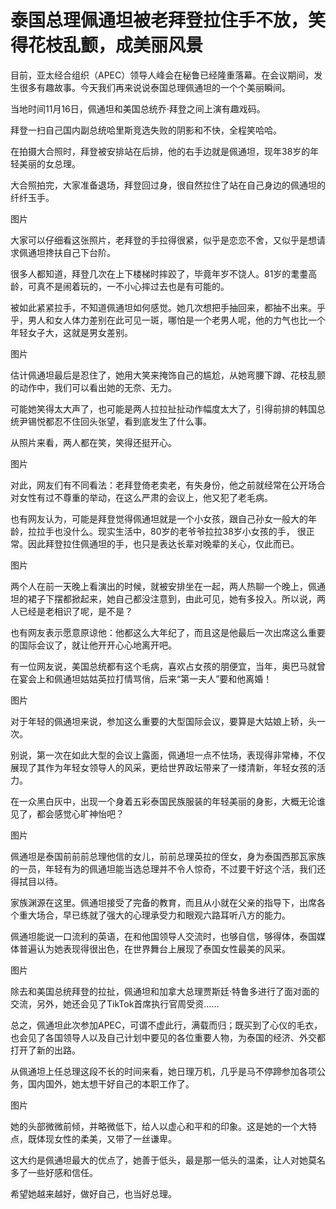 # 泰国总理佩通坦被老拜登拉住手不放，笑得花枝乱颤，成美丽风景

目前，亚太经合组织（APEC）领导人峰会在秘鲁已经隆重落幕。在会议期间，发生很多有趣故事。今天我们再来说说泰国总理佩通坦的一个个美丽瞬间。

当地时间11月16日，佩通坦和美国总统乔·拜登之间上演有趣戏码。

拜登一扫自己国内副总统哈里斯竞选失败的阴影和不快，全程笑哈哈。

在拍摄大合照时，拜登被安排站在后排，他的右手边就是佩通坦，现年38岁的年轻美丽的女总理。

大合照拍完，大家准备退场，拜登回过身，很自然拉住了站在自己身边的佩通坦的纤纤玉手。

图片



大家可以仔细看这张照片，老拜登的手拉得很紧，似乎是恋恋不舍，又似乎是想请求佩通坦搀扶自己下台阶。

很多人都知道，拜登几次在上下楼梯时摔跤了，毕竟年岁不饶人。81岁的耄耋高龄，可真不是闹着玩的，一不小心摔过去也是有可能的。

被如此紧紧拉手，不知道佩通坦如何感觉。她几次想把手抽回来，都抽不出来。乎乎，男人和女人体力差别在此可见一斑，哪怕是一个老男人呢，他的力气也比一个年轻女子大，这就是男女差别。

图片



估计佩通坦最后是忍住了，她用大笑来掩饰自己的尴尬，从她弯腰下蹲、花枝乱颤的动作中，我们可以看出她的无奈、无力。

可能她笑得太大声了，也可能是两人拉拉扯扯动作幅度太大了，引得前排的韩国总统尹锡悦都忍不住回头张望，看到底发生了什么事。

从照片来看，两人都在笑，笑得还挺开心。

图片



对此，网友们有不同看法：老拜登倚老卖老，有失身份，他之前就经常在公开场合对女性有过不尊重的举动，在这么严肃的会议上，他又犯了老毛病。

也有网友认为，可能是拜登觉得佩通坦就是一个小女孩，跟自己孙女一般大的年龄，拉拉手也没什么。现实生活中，80岁的老爷爷拉拉38岁小女孩的手， 很正常。因此拜登拉住佩通坦的手，也只是表达长辈对晚辈的关心，仅此而已。

图片



两个人在前一天晚上看演出的时候，就被安排坐在一起，两人热聊一个晚上，佩通坦的裙子下摆都掀起来，她自己都没注意到，由此可见，她有多投入。所以说，两人已经是老相识了呢，是不是？

也有网友表示愿意原谅他：他都这么大年纪了，而且这是他最后一次出席这么重要的国际会议了，就让他开开心心地离开吧。

有一位网友说，美国总统都有这个毛病，喜欢占女孩的朋便宜，当年，奥巴马就曾在宴会上和佩通坦姑姑英拉打情骂俏，后来“第一夫人”要和他离婚！

图片

对于年轻的佩通坦来说，参加这么重要的大型国际会议，要算是大姑娘上轿，头一次。

别说，第一次在如此大型的会议上露面，佩通坦一点不怯场，表现得非常棒，不仅展现了其作为年轻女领导人的风采，更给世界政坛带来了一缕清新，年轻女孩的活力。

在一众黑白灰中，出现一个身着五彩泰国民族服装的年轻美丽的身影，大概无论谁见了，都会感觉心旷神怡吧？

图片



佩通坦是泰国前前前总理他信的女儿，前前总理英拉的侄女，身为泰国西那瓦家族的一员，年轻有为的佩通坦能当选总理并不令人惊奇，不过要干好这个活，我们还得拭目以待。

家族渊源在这里。佩通坦接受了完备的教育，而且从小就在父亲的指导下，出席各个重大场合，早已练就了强大的心理承受力和眼观六路耳听八方的能力。

佩通坦能说一口流利的英语，在和他国领导人交流时，也够自信，够得体，泰国媒体普遍认为她表现得很出色，在世界舞台上展现了泰国女性最美的风采。

图片



除去和美国总统拜登的拉扯，佩通坦和加拿大总理贾斯廷·特鲁多进行了面对面的交流，另外，她还会见了TikTok首席执行官周受资……

总之，佩通坦此次参加APEC，可谓不虚此行，满载而归；既买到了心仪的毛衣，也会见了各国领导人以及自己计划中要见的各位重要人物，为泰国的经济、外交都打开了新的出路。

从佩通坦上任总理这段不长的时间来看，她日理万机，几乎是马不停蹄参加各项公务，国内国外，她太想干好自己的本职工作了。

图片



她的头部微微前倾，并略微低下，给人以虚心和平和的印象。这是她的一个大特点，既体现女性的柔美，又带了一丝谦卑。

这大约是佩通坦最大的优点了，她善于低头，最是那一低头的温柔，让人对她莫名多了一些好感和信任。

希望她越来越好，做好自己，也当好总理。